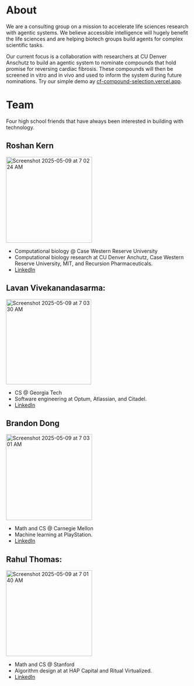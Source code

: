 # About

We are a consulting group on a mission to accelerate life sciences research with agentic systems.
We believe accessible intelligence will hugely benefit the life sciences and are helping biotech groups build agents for complex scientific tasks.

Our current focus is a collaboration with researchers at CU Denver Anschutz to build an agentic system to nominate compounds that hold promise for reversing cardiac fibrosis.
These compounds will then be screened in vitro and in vivo and used to inform the system during future nominations.
Try our simple demo ay [cf-compound-selection.vercel.app](https://cf-compound-selection.vercel.app).

# Team

Four high school friends that have always been interested in building with technology.

## Roshan Kern

<img width="235" alt="Screenshot 2025-05-09 at 7 02 24 AM" src="https://github.com/user-attachments/assets/1d42239f-9b96-41b2-a820-12d44738c5c1" />

- Computational biology @ Case Western Reserve University
- Computational biology research at CU Denver Anchutz, Case Western Reserve University, MIT, and Recursion Pharmaceuticals.
- [LinkedIn](https://www.linkedin.com/in/roshan-kern/)

## Lavan Vivekanandasarma:

<img width="233" alt="Screenshot 2025-05-09 at 7 03 30 AM" src="https://github.com/user-attachments/assets/30419fdd-0621-4f3f-855b-d16c1c982a3e" />

- CS @ Georgia Tech
- Software engineering at Optum, Atlassian, and Citadel.
- [LinkedIn](https://www.linkedin.com/in/lavan-v/)

## Brandon Dong

<img width="235" alt="Screenshot 2025-05-09 at 7 03 01 AM" src="https://github.com/user-attachments/assets/d44ec427-3e0d-4912-b6ae-1d375d37cbb0" />

- Math and CS @ Carnegie Mellon
- Machine learning at PlayStation.
- [LinkedIn](https://www.linkedin.com/in/brandon-j-dong/)

## Rahul Thomas:

<img width="235" alt="Screenshot 2025-05-09 at 7 01 40 AM" src="https://github.com/user-attachments/assets/bf76b993-f7df-4b91-a6a7-c09c90abbbef" />

- Math and CS @ Stanford
- Algorithm design at at HAP Capital and Ritual Virtualized.
- [LinkedIn](https://www.linkedin.com/in/rahul-t-3b27821b3/)
